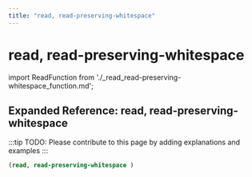 ```yaml
---
title: "read, read-preserving-whitespace"
---
```


# read, read-preserving-whitespace

import ReadFunction from './_read_read-preserving-whitespace_function.md';

<ReadFunction />

## Expanded Reference: read, read-preserving-whitespace

:::tip
TODO: Please contribute to this page by adding explanations and examples
:::

```lisp
(read, read-preserving-whitespace )
```
